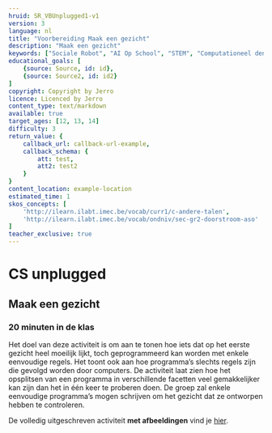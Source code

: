 ```yaml
---
hruid: SR_VBUnplugged1-v1
version: 3
language: nl
title: "Voorbereiding Maak een gezicht"
description: "Maak een gezicht"
keywords: ["Sociale Robot", "AI Op School", "STEM", "Computationeel denken", "Grafisch programmeren"]
educational_goals: [
    {source: Source, id: id}, 
    {source: Source2, id: id2}
]
copyright: Copyright by Jerro
licence: Licenced by Jerro
content_type: text/markdown
available: true
target_ages: [12, 13, 14]
difficulty: 3
return_value: {
    callback_url: callback-url-example,
    callback_schema: {
        att: test,
        att2: test2
    }
}
content_location: example-location
estimated_time: 1
skos_concepts: [
    'http://ilearn.ilabt.imec.be/vocab/curr1/c-andere-talen', 
    'http://ilearn.ilabt.imec.be/vocab/ondniv/sec-gr2-doorstroom-aso'
]
teacher_exclusive: true
---
```

# CS unplugged
## Maak een gezicht 
### 20 minuten in de klas

Het doel van deze activiteit is om aan te tonen hoe iets dat op het eerste gezicht heel moeilijk lijkt, toch geprogrammeerd kan worden met enkele eenvoudige regels. Het toont ook aan hoe programma’s slechts regels zijn die gevolgd worden door computers. De activiteit laat zien hoe het opsplitsen van een programma in verschillende facetten veel gemakkelijker kan zijn dan het in één keer te proberen doen. De groep zal enkele eenvoudige programma’s mogen schrijven om het gezicht dat ze ontworpen hebben te controleren.

De volledig uitgeschreven activiteit **met afbeeldingen** vind je [hier](embed/maakeengezicht_activiteit.pdf "Activiteit 'Maak een gezicht'").